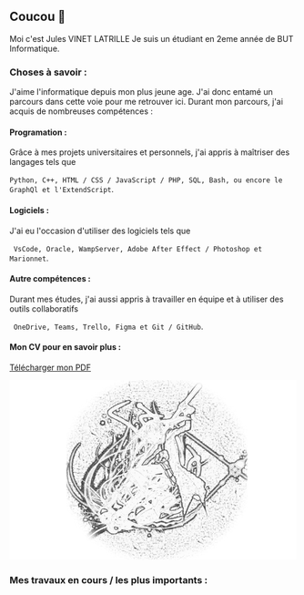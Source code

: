 ## Coucou 👋
Moi c'est Jules VINET LATRILLE
Je suis un étudiant en 2eme année de BUT Informatique.


### Choses à savoir : 
J'aime l'informatique depuis mon plus jeune age. J'ai donc entamé un parcours dans cette voie pour me retrouver ici. Durant mon parcours, j'ai acquis de nombreuses compétences : 


#### Programation : 
Grâce à mes projets universitaires et personnels, j'ai appris à maîtriser des langages tels que

``Python, C++, HTML / CSS / JavaScript / PHP, SQL, Bash, ou encore le GraphQl et l'ExtendScript``.


#### Logiciels : 
J'ai eu l'occasion d'utiliser des logiciels tels que 

`` VsCode, Oracle, WampServer, Adobe After Effect / Photoshop et Marionnet``.


#### Autre compétences : 
Durant mes études, j'ai aussi appris à travailler en équipe et à utiliser des outils collaboratifs

`` OneDrive, Teams, Trello, Figma et Git / GitHub``.    

#### Mon CV pour en savoir plus : 
[Télécharger mon PDF](./CV.pdf)







![Mon logo](./pfp%20Soul%20Eater%20fond%20noir.png)

### Mes travaux en cours / les plus importants :